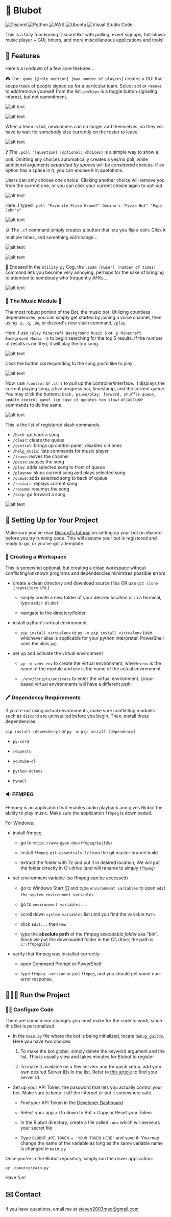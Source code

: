 # 🤖 Blubot

![Discord](https://img.shields.io/badge/Discord-%235865F2.svg?style=for-the-badge&logo=discord&logoColor=white) ![Python](https://img.shields.io/badge/python-3670A0?style=for-the-badge&logo=python&logoColor=ffdd54) ![AWS](https://img.shields.io/badge/AWS-%23FF9900.svg?style=for-the-badge&logo=amazon-aws&logoColor=white) ![Ubuntu](https://img.shields.io/badge/Ubuntu-E95420?style=for-the-badge&logo=ubuntu&logoColor=white) ![Visual Studio Code](https://img.shields.io/badge/Visual%20Studio%20Code-0078d7.svg?style=for-the-badge&logo=visual-studio-code&logoColor=white)

This is a fully functioning Discord Bot with polling, event signups, full-blown music player + GUI, timers, and more miscellaneous applications and tools!

## 🧐 Features

Here's a rundown of a few core features...

🎮 The `.game [@role mention] [max number of players]` creates a GUI that keeps track of people signed up for a particular team. Select `add` or `remove` to add/remove yourself from the list. `perhaps` is a toggle button signaling interest, but not commitment.

![alt text](images/game-add.png)

![alt text](images/game-perhaps.png)

When a team is full, newcomers can no longer add themselves, so they will have to wait for somebody else currently on the roster to leave.

![alt text](images/game-full.png)

❓ The `.poll "[question] [optional: choices]` is a simple way to show a poll. Omitting any choices automatically creates a yes/no poll, while additional arguments *separated by spaces* will be considered choices. If an option has a space in it, you can encase it in quotations.

Users can only choose one choice. Clicking another choice will remove you from the current one, or you can click your current choice again to opt-out.

![alt text](images/poll-binary.png)

Here, I typed `.poll "Favorite Pizza Brand?" Domino's "Pizza Hut" "Papa John's"`

![alt text](images/poll-choices.png)

🪙 The `.cf` command simply creates a button that lets you flip a coin. Click it multiple times, and something will change...

![alt text](images/coinflip-1.png)

![alt text](images/coinflip-2.png)

📢 Encased in the `utility.py` Cog, the `.spam [@user] [number of times]` command lets you become very annoying, perhaps for the sake of bringing to attention to somebody who frequently AFKs...

![alt text](images/spam.png)

### 🎵 The Music Module 🎷

The most robust portion of the Bot, the music bot. Utilizing countless dependencies, you can simply get started by joining a voice channel, then using `.p`, `.q`, `.pn`, or discord's new slash command, `/play`.

Here, I use `/play Minecraft Background Music 5` or `.p Minecraft Background Music -5` to begin searching for the top 5 results. If the number of results is omitted, it will play the top song.

![alt text](images/music-query.png)

Click the button corresponding to the song you'd like to play

![alt text](images/music-search-results.png)

Now, use `/control` or `.ctrl` to pull up the controller/interface. It displays the current playing song, a live progress bar, timestamp, and the current queue. You may click the buttons: `back, pause/play, forward, shuffle queue, update control panel (in case it updates too slow)` or just use commands to do the same. 

![alt text](images/music-control.png)

This is the list of registered slash commands.

- `/back`: go back a song
- `/clear`: clears the queue
- `/control`: brings up control panel, disables old ones
- `/help_music`: lists commands for music player
- `/leave`: leaves the channel
- `/pause`: pauses the song
- `/play`: adds selected song to front of queue
- `/playnow`: skips current song and plays selected song
- `/queue`: adds selected song to back of queue
- `/restart`: replays current song
- `/resume`: resumes the song
- `/skip`: go forward a song

![alt text](images/command-list.png)

## 💪 Setting Up for Your Project

Make sure you've read [Discord's tutorial](https://discord.com/developers/docs/getting-started) on setting up your bot on discord before you try running code. This will assume your bot is registered and ready to go, or you've got a template.

### 📂 Creating a Workspace

This is somewhat optional, but creating a clean workspace without conflicting/unknown programs and dependencies minimizes possible errors

- create a clean directory and download source files OR use `git clone [repository URL]`

	- simply create a new folder of your desired location or in a terminal, type `mkdir Blubot`

	- navigate to the directory/folder

- install python's virtual environment

	- `pip install virtualenv` or `py -m pip install virtualenv` (use whichever alias is applicable for your python interpreter. PowerShell uses the alias `py`)

- set up and activate the virtual environment

	- `py -m venv env` to create the virtual environment, where `venv` is the name of the module and `env` is the name of the actual environment

	- `./env/Scripts/activate` to enter the virtual environment. Linux-based virtual environments will have a different path

### 🖊️ Dependency Requirements

If you're not using virtual environments, make sure conflicting modules such as `discord` are uninstalled before you begin. Then, install these dependencies.

`pip install [dependency]` or `py -m pip install [dependency]`

-  `py-cord`

-  `requests`

-  `youtube-dl`

-  `python-dotenv`

-  `PyNaCl`

### 🔉 FFMPEG

FFmpeg is an application that enables audio playback and gives Blubot the ability to play music. Make sure the application `ffmpeg` is downloaded.

For Windows:

- install ffmpeg

  - go to `https://www.gyan.dev/ffmpeg/builds/`

  - install `ffmpeg-git-essentials.7z` from the git master branch build

  - extract the folder with 7z and put it in desired location; We will put the folder directly in C:\ drive (and will rename to simply `ffmpeg`)

- set environment variable (so ffmpeg can be accessed)

  - go to Windows Start 🪟 and type `environment variables` to open `edit the system environment variables`

  - go to `environment variables...`

  - scroll down `system variables` list until you find the variable `Path`

  - click `Edit...` then `New`

  - type the **absolute path** of the ffmpeg executable *folder* aka "bin". Since we put the downloaded folder in the C:\ drive, the path is `C:\ffmpeg\bin`

- verify that ffmpeg was installed correctly:

  - open Command Prompt or PowerShell

  - type `ffmpeg -version` or just `ffmpeg`, and you should get some non-error response.

## 🏃‍♂️💨 Run the Project

### 👨‍💻 Configure Code

There are some minor changes you must make for the code to work, since this Bot is personalized.

- In the `main.py` file where the bot is being initialized, locate `debug_guilds`. Here you have two choices:

  1. To make the bot global, simply delete the keyword argument and the list. This is usually slow and takes minutes for Blubot to register

  2. To make it available on a few servers and for quick setup, add your own desired Server IDs in the list. Refer to [this article](https://www.alphr.com/discord-find-server-id/) to find your server id.

- Set up your API Token, the password that lets you actually control your bot. Make sure to keep it off the internet or put it somewhere safe.

  - Find your API Token in the [Developer Dashboard](https://discord.com/developers/applications)

  - Select your app > Go down to Bot > Copy or Reset your Token

  - In the Blubot directory, create a file called `.env` which will serve as your secret file

  - Type `BLUBOT_API_TOKEN = 'YOUR TOKEN HERE'` and save it. You may change the name of the variable as long as the same variable name is changed in `main.py`

Once you're in the Blubot repository, simply run the driver application:

`py .\source\main.py`

Have fun!

## ✉️ Contact

If you have questions, email me at [steven2003mao@gmail.com](mailto:steven2003mao@gmail.com)